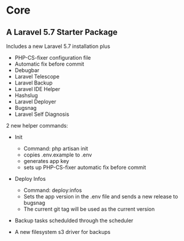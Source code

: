 # Core
## A Laravel 5.7 Starter Package

Includes a new Laravel 5.7 installation plus

- PHP-CS-fixer configuration file
- Automatic fix before commit
- Debugbar
- Laravel Telescope
- Laravel Backup
- Laravel IDE Helper
- Hashslug
- Laravel Deployer
- Bugsnag
- Laravel Self Diagnosis

2 new helper commands:

- Init
    - Command: php artisan init
    - copies .env.example to .env
    - generates app key
    - sets up PHP-CS-fixer automatic fix before commit
- Deploy Infos
    - Command: deploy:infos
    - Sets the app version in the .env file and sends a new release to bugsnag
    - The current git tag will be used as the current version

- Backup tasks schedulded through the scheduler
- A new filesystem s3 driver for backups
